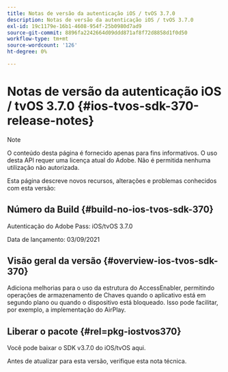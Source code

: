```yaml
---
title: Notas de versão da autenticação iOS / tvOS 3.7.0
description: Notas de versão da autenticação iOS / tvOS 3.7.0
exl-id: 19c1179e-16b1-4608-954f-25b0980d7ad9
source-git-commit: 8896fa2242664d09ddd871af8f72d8858d1f0d50
workflow-type: tm+mt
source-wordcount: '126'
ht-degree: 0%

---
```


# Notas de versão da autenticação iOS / tvOS 3.7.0 {#ios-tvos-sdk-370-release-notes}

>[!NOTE]
>
>O conteúdo desta página é fornecido apenas para fins informativos. O uso desta API requer uma licença atual do Adobe. Não é permitida nenhuma utilização não autorizada.

Esta página descreve novos recursos, alterações e problemas conhecidos com esta versão:

## Número da Build {#build-no-ios-tvos-sdk-370}

Autenticação do Adobe Pass: iOS/tvOS 3.7.0

Data de lançamento: 03/09/2021



## Visão geral da versão {#overview-ios-tvos-sdk-370}

Adiciona melhorias para o uso da estrutura do AccessEnabler, permitindo operações de armazenamento de Chaves quando o aplicativo está em segundo plano ou quando o dispositivo está bloqueado. Isso pode facilitar, por exemplo, a implementação do AirPlay.

## Liberar o pacote {#rel=pkg-iostvos370}

Você pode baixar o SDK v3.7.0 do iOS/tvOS aqui.

Antes de atualizar para esta versão, verifique esta nota técnica.
